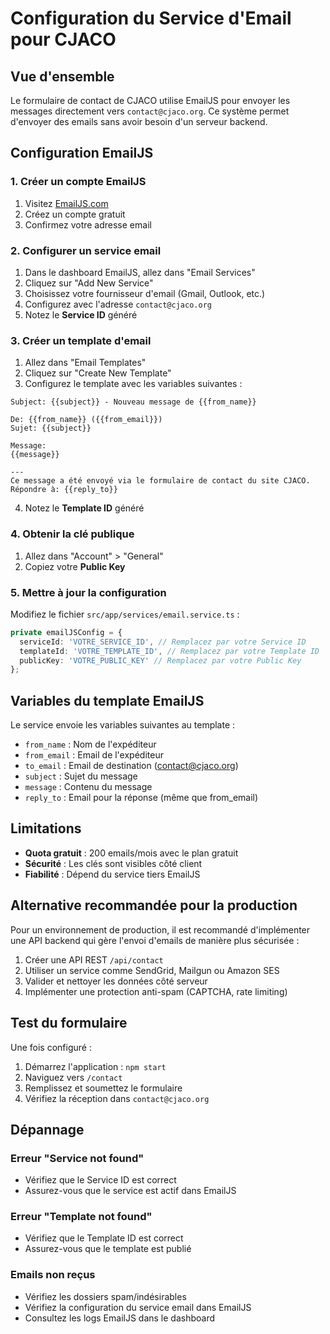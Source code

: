 # Configuration du Service d'Email pour CJACO

## Vue d'ensemble

Le formulaire de contact de CJACO utilise EmailJS pour envoyer les messages directement vers `contact@cjaco.org`. Ce système permet d'envoyer des emails sans avoir besoin d'un serveur backend.

## Configuration EmailJS

### 1. Créer un compte EmailJS

1. Visitez [EmailJS.com](https://www.emailjs.com/)
2. Créez un compte gratuit
3. Confirmez votre adresse email

### 2. Configurer un service email

1. Dans le dashboard EmailJS, allez dans "Email Services"
2. Cliquez sur "Add New Service"
3. Choisissez votre fournisseur d'email (Gmail, Outlook, etc.)
4. Configurez avec l'adresse `contact@cjaco.org`
5. Notez le **Service ID** généré

### 3. Créer un template d'email

1. Allez dans "Email Templates"
2. Cliquez sur "Create New Template"
3. Configurez le template avec les variables suivantes :

```
Subject: {{subject}} - Nouveau message de {{from_name}}

De: {{from_name}} ({{from_email}})
Sujet: {{subject}}

Message:
{{message}}

---
Ce message a été envoyé via le formulaire de contact du site CJACO.
Répondre à: {{reply_to}}
```

4. Notez le **Template ID** généré

### 4. Obtenir la clé publique

1. Allez dans "Account" > "General"
2. Copiez votre **Public Key**

### 5. Mettre à jour la configuration

Modifiez le fichier `src/app/services/email.service.ts` :

```typescript
private emailJSConfig = {
  serviceId: 'VOTRE_SERVICE_ID', // Remplacez par votre Service ID
  templateId: 'VOTRE_TEMPLATE_ID', // Remplacez par votre Template ID
  publicKey: 'VOTRE_PUBLIC_KEY' // Remplacez par votre Public Key
};
```

## Variables du template EmailJS

Le service envoie les variables suivantes au template :

- `from_name` : Nom de l'expéditeur
- `from_email` : Email de l'expéditeur
- `to_email` : Email de destination (contact@cjaco.org)
- `subject` : Sujet du message
- `message` : Contenu du message
- `reply_to` : Email pour la réponse (même que from_email)

## Limitations

- **Quota gratuit** : 200 emails/mois avec le plan gratuit
- **Sécurité** : Les clés sont visibles côté client
- **Fiabilité** : Dépend du service tiers EmailJS

## Alternative recommandée pour la production

Pour un environnement de production, il est recommandé d'implémenter une API backend qui gère l'envoi d'emails de manière plus sécurisée :

1. Créer une API REST `/api/contact`
2. Utiliser un service comme SendGrid, Mailgun ou Amazon SES
3. Valider et nettoyer les données côté serveur
4. Implémenter une protection anti-spam (CAPTCHA, rate limiting)

## Test du formulaire

Une fois configuré :

1. Démarrez l'application : `npm start`
2. Naviguez vers `/contact`
3. Remplissez et soumettez le formulaire
4. Vérifiez la réception dans `contact@cjaco.org`

## Dépannage

### Erreur "Service not found"
- Vérifiez que le Service ID est correct
- Assurez-vous que le service est actif dans EmailJS

### Erreur "Template not found"
- Vérifiez que le Template ID est correct
- Assurez-vous que le template est publié

### Emails non reçus
- Vérifiez les dossiers spam/indésirables
- Vérifiez la configuration du service email dans EmailJS
- Consultez les logs EmailJS dans le dashboard
